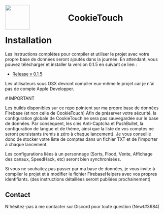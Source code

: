 <a href="#"><img src="https://image.ibb.co/j8rmqJ/icon.png" align="left" height="80" width="80"></a>

<center>
	<h1>
    CookieTouch
  </h1>
</center>

# Installation

Les instructions complètes pour compiler et utiliser le projet avec votre propre base de données seront ajoutés dans la journée.
En attendant, vous pouvez télécharger et installer la version 0.1.5 en suivant ce lien :

- [Release v 0.1.5](https://github.com/NewtFr/cookietouch-temp/releases/tag/v0.1.5)

Les utilisateurs sous OSX devront compiler eux-même le projet car je n'ai pas de compte Apple Developper.

# IMPORTANT

Les builds disponibles sur ce repo pointent sur ma propre base de données Firebase (et non celle de CookieTouch)
Afin de préserver votre sécurité, la configuration globale de CookieTouch ne sera pas sauvegardée sur le base de données.
Par conséquent, les clés Anti-Captcha et PushBullet, la configuration de langue et de thème, ainsi que la liste de vos comptes ne seront persistants (remis à zéro à chaque lancement).
Je vous conseille donc de stocker votre liste de comptes dans un fichier TXT et de l'importer à chaque lancement.

Les configurations liées à un personnage (Sorts, Flood, Vente, Affichage des canaux, SpeedHack, etc) seront bien synchronisées.

Si vous ne souhaitez pas passer par ma base de données, je vous invite à compiler le projet et à modifier le fichier FirebaseHelpers avec vos propres identifiants. (des instructions détaillées seront publiées prochainement) 

## Contact

N'hésitez-pas à me contacter sur Discord pour toute question (Newt#3684)
